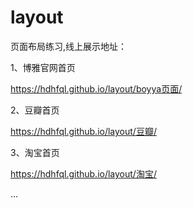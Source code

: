 # layout
页面布局练习,线上展示地址：

1、博雅官网首页

  https://hdhfql.github.io/layout/boyya页面/
  
2、豆瓣首页

  https://hdhfql.github.io/layout/豆瓣/
  
3、淘宝首页

  https://hdhfql.github.io/layout/淘宝/
  
...
